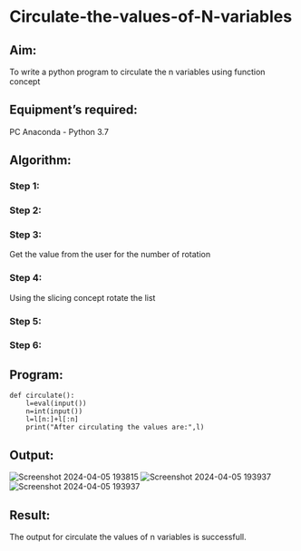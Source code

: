 # Circulate-the-values-of-N-variables
## Aim:
To write a python program to circulate the n variables using function concept
## Equipment’s required:
PC
Anaconda - Python 3.7
## Algorithm: 
### Step 1: 
### Step 2: 
### Step 3: 
Get the value from the user for the number of rotation
### Step 4: 
Using the slicing concept rotate the list

### Step 5: 
### Step 6: 
## Program:
```
def circulate():
    l=eval(input())
    n=int(input())
    l=l[n:]+l[:n]
    print("After circulating the values are:",l)
```

## Output:
![Screenshot 2024-04-05 193815](https://github.com/PRASHANTHRATHI/Circulate-the-values-of-N-variables/assets/145743120/40acbd8c-0919-419b-80ef-01d192f2fd59)
![Screenshot 2024-04-05 193937](https://github.com/PRASHANTHRATHI/Circulate-the-values-of-N-variables/assets/145743120/7a50e52c-5750-4f9e-8503-dd40cb94b005)
![Screenshot 2024-04-05 193937](https://github.com/PRASHANTHRATHI/Circulate-the-values-of-N-variables/assets/145743120/7f1f5bdb-e1b5-4600-9eb9-e00df433994b)




## Result:
The output for circulate the values of n variables is successfull.
